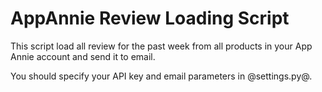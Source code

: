 AppAnnie Review Loading Script
==============================

This script load all review for the past week from all products in your App Annie account and send it to email.

You should specify your API key and email parameters in @settings.py@.